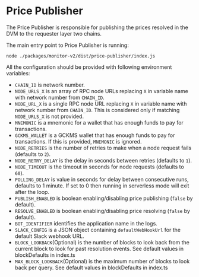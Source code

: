 # Price Publisher

The Price Publisher is responsible for publishing the prices resolved in the DVM to the requester layer two chains.

The main entry point to Price Publisher is running:

```
node ./packages/monitor-v2/dist/price-publisher/index.js
```

All the configuration should be provided with following environment variables:

- `CHAIN_ID` is network number.
- `NODE_URLS_X` is an array of RPC node URLs replacing `X` in variable name with network number from `CHAIN_ID`.
- `NODE_URL_X` is a single RPC node URL replacing `X` in variable name with network number from `CHAIN_ID`. This is
  considered only if matching `NODE_URLS_X` is not provided.
- `MNEMONIC` is a mnemonic for a wallet that has enough funds to pay for transactions.
- `GCKMS_WALLET` is a GCKMS wallet that has enough funds to pay for transactions. If this is provided, `MNEMONIC` is ignored.
- `NODE_RETRIES` is the number of retries to make when a node request fails (defaults to `2`).
- `NODE_RETRY_DELAY` is the delay in seconds between retries (defaults to `1`).
- `NODE_TIMEOUT` is the timeout in seconds for node requests (defaults to `60`).
- `POLLING_DELAY` is value in seconds for delay between consecutive runs, defaults to 1 minute. If set to 0 then running in serverless mode will exit after the loop.
- `PUBLISH_ENABLED` is boolean enabling/disabling price publishing (`false` by default).
- `RESOLVE_ENABLED` is boolean enabling/disabling price resolving (`false` by default).
- `BOT_IDENTIFIER` identifies the application name in the logs.
- `SLACK_CONFIG` is a JSON object containing `defaultWebHookUrl` for the default Slack webhook URL.
- `BLOCK_LOOKBACK`(Optional) is the number of blocks to look back from the current block to look for past resolution events.
  See default values in blockDefaults in index.ts
- `MAX_BLOCK_LOOKBACK`(Optional) is the maximum number of blocks to look back per query.
  See default values in blockDefaults in index.ts
